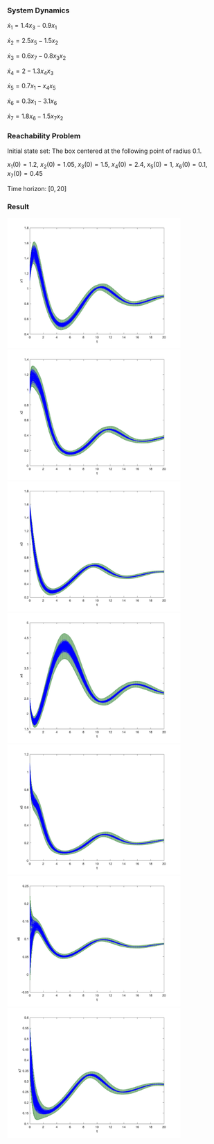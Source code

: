 ### System Dynamics

$\dot{x}_1 = 1.4 x_3 - 0.9 x_1$

$\dot{x}_2 = 2.5 x_5 - 1.5 x_2$

$\dot{x}_3 = 0.6 x_7 - 0.8 x_3 x_2$

$\dot{x}_4 = 2 - 1.3 x_4 x_3$

$\dot{x}_5 = 0.7 x_1 - x_4 x_5$

$\dot{x}_6 = 0.3 x_1 - 3.1 x_6$

$\dot{x}_7 = 1.8 x_6 - 1.5 x_7 x_2$



### Reachability Problem

Initial state set: The box centered at the following point of radius 0.1. 

$x_1(0) = 1.2$, $x_2(0) = 1.05$, $x_3(0) = 1.5$, $x_4(0) = 2.4$, $x_5(0) = 1$, $x_6(0) = 0.1$, $x_7(0) = 0.45$


Time horizon: $[0,20]$




### Result

<img src='../../../images/benchmarks/laubloomis_t_x1.png' width='400'>


<img src='../../../images/benchmarks/laubloomis_t_x2.png' width='400'>


<img src='../../../images/benchmarks/laubloomis_t_x3.png' width='400'>


<img src='../../../images/benchmarks/laubloomis_t_x4.png' width='400'>


<img src='../../../images/benchmarks/laubloomis_t_x5.png' width='400'>


<img src='../../../images/benchmarks/laubloomis_t_x6.png' width='400'>


<img src='../../../images/benchmarks/laubloomis_t_x7.png' width='400'>

